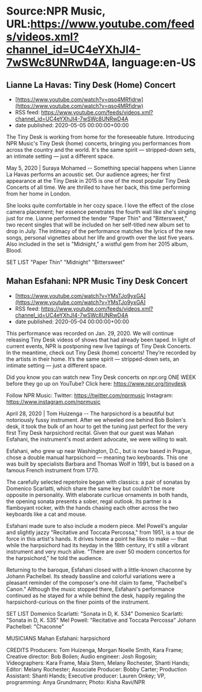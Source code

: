# Source:NPR Music, URL:https://www.youtube.com/feeds/videos.xml?channel_id=UC4eYXhJI4-7wSWc8UNRwD4A, language:en-US

## Lianne La Havas: Tiny Desk (Home) Concert
 - [https://www.youtube.com/watch?v=qso4MRfidrw](https://www.youtube.com/watch?v=qso4MRfidrw)
 - RSS feed: https://www.youtube.com/feeds/videos.xml?channel_id=UC4eYXhJI4-7wSWc8UNRwD4A
 - date published: 2020-05-05 00:00:00+00:00

The Tiny Desk is working from home for the foreseeable future. Introducing NPR Music's Tiny Desk (home) concerts, bringing you performances from across the country and the world. It's the same spirit — stripped-down sets, an intimate setting — just a different space.

May 5, 2020 | Suraya Mohamed -- Something special happens when Lianne La Havas performs an acoustic set. Our audience agrees; her first appearance at the Tiny Desk in 2015 is one of the most popular Tiny Desk Concerts of all time. We are thrilled to have her back, this time performing from her home in London.

She looks quite comfortable in her cozy space. I love the effect of the close camera placement; her essence penetrates the fourth wall like she's singing just for me. Lianne performed the tender "Paper Thin" and "Bittersweet," two recent singles that will be included on her self-titled new album set to drop in July. The intimacy of the performance matches the lyrics of the new songs, personal vignettes about her life and growth over the last five years. Also included in the set is "Midnight," a wistful gem from her 2015 album, Blood.

SET LIST
"Paper Thin"
"Midnight"
"Bittersweet"

## Mahan Esfahani: NPR Music Tiny Desk Concert
 - [https://www.youtube.com/watch?v=YMsTJo9yxGA](https://www.youtube.com/watch?v=YMsTJo9yxGA)
 - RSS feed: https://www.youtube.com/feeds/videos.xml?channel_id=UC4eYXhJI4-7wSWc8UNRwD4A
 - date published: 2020-05-04 00:00:00+00:00

This performance was recorded on Jan. 29, 2020. We will continue releasing Tiny Desk videos of shows that had already been taped. In light of current events, NPR is postponing new live tapings of Tiny Desk Concerts. In the meantime, check out Tiny Desk (home) concerts! They’re recorded by the artists in their home. It’s the same spirit — stripped-down sets, an intimate setting — just a different space.

Did you know you can watch new Tiny Desk concerts on npr.org ONE WEEK before they go up on YouTube? Click here: https://www.npr.org/tinydesk

Follow NPR Music:
Twitter: https://twitter.com/nprmusic
Instagram: https://www.instagram.com/nprmusic

April 28, 2020 | Tom Huizenga -- The harpsichord is a beautiful but notoriously fussy instrument. After we wheeled one behind Bob Boilen's desk, it took the bulk of an hour to get the tuning just perfect for the very first Tiny Desk harpsichord recital. Given that our guest was Mahan Esfahani, the instrument's most ardent advocate, we were willing to wait.

Esfahani, who grew up near Washington, D.C., but is now based in Prague, chose a double manual harpsichord — meaning two keyboards. This one was built by specialists Barbara and Thomas Wolf in 1991, but is based on a famous French instrument from 1770.

The carefully selected repertoire began with classics: a pair of sonatas by Domenico Scarlatti, which share the same key but couldn't be more opposite in personality. With elaborate curlicue ornaments in both hands, the opening sonata presents a sober, regal outlook. Its partner is a flamboyant rocker, with the hands chasing each other across the two keyboards like a cat and mouse.

Esfahani made sure to also include a modern piece. Mel Powell's angular and slightly jazzy "Recitative and Toccata Percossa," from 1951, is a tour de force in this artist's hands. It drives home a point he likes to make — that while the harpsichord had its heyday in the 18th century, it's still a vibrant instrument and very much alive. "There are over 50 modern concertos for the harpsichord," he told the audience.

Returning to the baroque, Esfahani closed with a little-known chaconne by Johann Pachelbel. Its steady bassline and colorful variations were a pleasant reminder of the composer's one-hit claim to fame, "Pachelbel's Canon." Although the music stopped there, Esfahani's performance continued as he stayed for a while behind the desk, happily regaling the harpsichord-curious on the finer points of the instrument.

SET LIST
Domenico Scarlatti: "Sonata in D, K. 534"
Domenico Scarlatti: "Sonata in D, K. 535"
Mel Powell: "Recitative and Toccata Percossa"
Johann Pachelbel: "Chaconne"

MUSICIANS
Mahan Esfahani: harpsichord

CREDITS
Producers: Tom Huizenga, Morgan Noelle Smith, Kara Frame; Creative director: Bob Boilen; Audio engineer: Josh Rogosin; Videographers: Kara Frame, Maia Stern, Melany Rochester, Shanti Hands; Editor: Melany Rochester; Associate Producer: Bobby Carter; Production Assistant: Shanti Hands; Executive producer: Lauren Onkey; VP, programming: Anya Grundmann; Photo: Kisha Ravi/NPR

